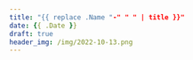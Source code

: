 ```yaml
---
title: "{{ replace .Name "-" " " | title }}"
date: {{ .Date }}
draft: true
header_img: /img/2022-10-13.png
---
```


